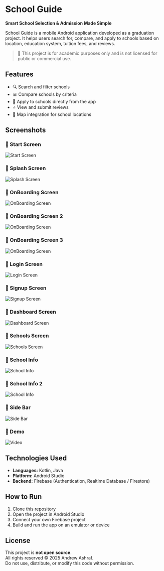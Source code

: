 # School Guide

**Smart School Selection & Admission Made Simple**

School Guide is a mobile Android application developed as a graduation project. It helps users search for, compare, and apply to schools based on location, education system, tuition fees, and reviews.

> 🚫 This project is for academic purposes only and is not licensed for public or commercial use.

## Features

- 🔍 Search and filter schools
- 📊 Compare schools by criteria
- 📝 Apply to schools directly from the app
- ⭐ View and submit reviews
- 📍 Map integration for school locations

## Screenshots

### 🔸 Start Screen
![Start Screen](screenshots/1-Logo.png)

### 🔸 Splash Screen
![Splash Screen](screenshots/2-SplashScreen.png)

### 🔸 OnBoarding Screen
![OnBoarding Screen](screenshots/3-OnBoarding.png)

### 🔸 OnBoarding Screen 2
![OnBoarding Screen](screenshots/4-OnBoarding.png)

### 🔸 OnBoarding Screen 3
![OnBoarding Screen](screenshots/5-OnBoarding.png)

### 🔸 Login Screen 
![Login Screen](screenshots/6-Login.png)

### 🔸 Signup Screen 
![Signup Screen](screenshots/7-Signup.png)

### 🔸 Dashboard Screen 
![Dashboard Screen](screenshots/8-Dashboard.png)

### 🔸 Schools Screen 
![Schools Screen](screenshots/9-SchoolList.png)

### 🔸 School Info 
![School Info](screenshots/10-Schoolinfo.png)

### 🔸 School Info 2
![School Info](screenshots/11-Maps.png)

### 🔸 Side Bar 
![Side Bar](screenshots/12-Sidebar.png)

### 🔸 Demo
![Video](https://youtube.com/shorts/S-AWe93_tuU)

## Technologies Used

- **Languages:** Kotlin, Java  
- **Platform:** Android Studio  
- **Backend:** Firebase (Authentication, Realtime Database / Firestore)

## How to Run

1. Clone this repository
2. Open the project in Android Studio
3. Connect your own Firebase project
4. Build and run the app on an emulator or device

## License

This project is **not open source**.  
All rights reserved © 2025 Andrew Ashraf.  
Do not use, distribute, or modify this code without permission.
